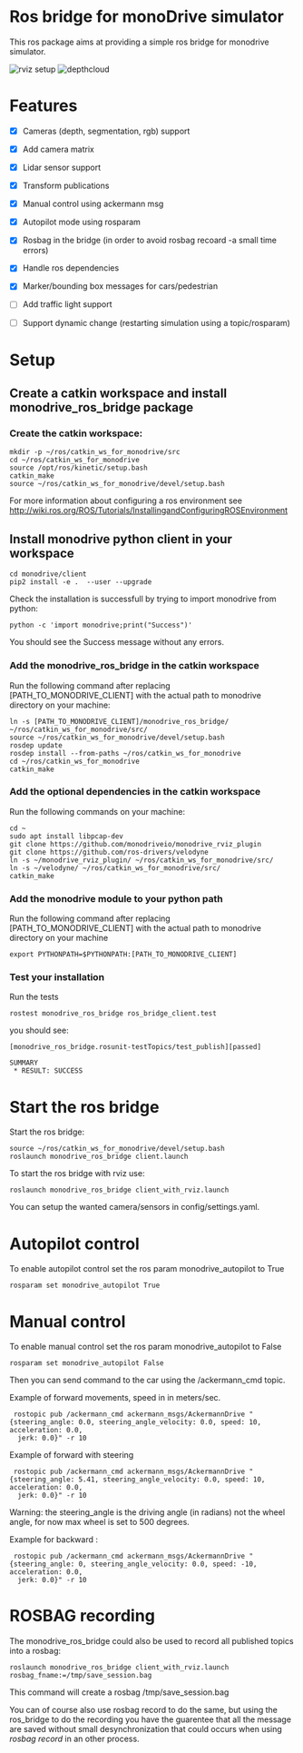 
# Ros bridge for monoDrive simulator

This ros package aims at providing a simple ros bridge for monodrive simulator.

![rviz setup](./assets/rviz_monodrive_default.png "rviz")
![depthcloud](./assets/depth_cloud_and_lidar.png "depthcloud")



# Features

- [x] Cameras (depth, segmentation, rgb) support
- [x] Add camera matrix
- [x] Lidar sensor support
- [x] Transform publications
- [x] Manual control using ackermann msg
- [x] Autopilot mode using rosparam
- [x] Rosbag in the bridge (in order to avoid rosbag recoard -a small time errors)
- [x] Handle ros dependencies
- [x] Marker/bounding box messages for cars/pedestrian
- [ ] Add traffic light support
- [ ] Support dynamic change (restarting simulation using a topic/rosparam)


# Setup

## Create a catkin workspace and install monodrive_ros_bridge package

### Create the catkin workspace:

    mkdir -p ~/ros/catkin_ws_for_monodrive/src
    cd ~/ros/catkin_ws_for_monodrive
    source /opt/ros/kinetic/setup.bash
    catkin_make
    source ~/ros/catkin_ws_for_monodrive/devel/setup.bash

For more information about configuring a ros environment see
http://wiki.ros.org/ROS/Tutorials/InstallingandConfiguringROSEnvironment

## Install monodrive python client in your workspace

    cd monodrive/client
    pip2 install -e .  --user --upgrade   

Check the installation is successfull by trying to import monodrive from python:

    python -c 'import monodrive;print("Success")'

You should see the Success message without any errors.

### Add the monodrive_ros_bridge in the catkin workspace

Run the following command after replacing [PATH_TO_MONODRIVE_CLIENT] with the actual path to monodrive directory on your machine:

    ln -s [PATH_TO_MONODRIVE_CLIENT]/monodrive_ros_bridge/ ~/ros/catkin_ws_for_monodrive/src/
    source ~/ros/catkin_ws_for_monodrive/devel/setup.bash
    rosdep update
    rosdep install --from-paths ~/ros/catkin_ws_for_monodrive
    cd ~/ros/catkin_ws_for_monodrive
    catkin_make

### Add the optional dependencies in the catkin workspace

Run the following commands on your machine:

    cd ~
    sudo apt install libpcap-dev
    git clone https://github.com/monodriveio/monodrive_rviz_plugin
    git clone https://github.com/ros-drivers/velodyne
    ln -s ~/monodrive_rviz_plugin/ ~/ros/catkin_ws_for_monodrive/src/
    ln -s ~/velodyne/ ~/ros/catkin_ws_for_monodrive/src/
    catkin_make

### Add the monodrive module to your python path

Run the following command after replacing [PATH_TO_MONODRIVE_CLIENT] with the actual path to monodrive directory on your machine

    export PYTHONPATH=$PYTHONPATH:[PATH_TO_MONODRIVE_CLIENT]

### Test your installation

Run the tests

    rostest monodrive_ros_bridge ros_bridge_client.test

you should see:

    [monodrive_ros_bridge.rosunit-testTopics/test_publish][passed]

    SUMMARY
     * RESULT: SUCCESS



# Start the ros bridge

Start the ros bridge:

    source ~/ros/catkin_ws_for_monodrive/devel/setup.bash
    roslaunch monodrive_ros_bridge client.launch

To start the ros bridge with rviz use:

    roslaunch monodrive_ros_bridge client_with_rviz.launch

You can setup the wanted camera/sensors in config/settings.yaml.

# Autopilot control

To enable autopilot control set the ros param monodrive_autopilot to True

    rosparam set monodrive_autopilot True

# Manual control

To enable manual control set the ros param monodrive_autopilot to False

    rosparam set monodrive_autopilot False


Then you can send command to the car using the /ackermann_cmd topic.

Example of forward movements, speed in in meters/sec.

     rostopic pub /ackermann_cmd ackermann_msgs/AckermannDrive "{steering_angle: 0.0, steering_angle_velocity: 0.0, speed: 10, acceleration: 0.0,
      jerk: 0.0}" -r 10


Example of forward with steering

     rostopic pub /ackermann_cmd ackermann_msgs/AckermannDrive "{steering_angle: 5.41, steering_angle_velocity: 0.0, speed: 10, acceleration: 0.0,
      jerk: 0.0}" -r 10

  Warning: the steering_angle is the driving angle (in radians) not the wheel angle, for now max wheel is set to 500 degrees.


Example for backward :

     rostopic pub /ackermann_cmd ackermann_msgs/AckermannDrive "{steering_angle: 0, steering_angle_velocity: 0.0, speed: -10, acceleration: 0.0,
      jerk: 0.0}" -r 10


# ROSBAG recording

The monodrive_ros_bridge could also be used to record all published topics into a rosbag:

    roslaunch monodrive_ros_bridge client_with_rviz.launch rosbag_fname:=/tmp/save_session.bag

This command will create a rosbag /tmp/save_session.bag

You can of course also use rosbag record to do the same, but using the ros_bridge to do the recording you have the guarentee that all the message are saved without small desynchronization that could occurs when using *rosbag record* in an other process.
